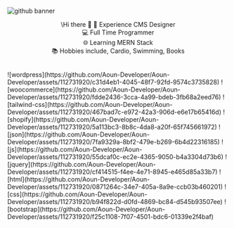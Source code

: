![github banner](https://github.com/Aoun-Developer/Aoun-Developer/assets/112731920/e646a3ab-5f2e-46e4-a04d-b22396c67886)

<p align="center">
  \Hi there 👋
🚀 Experience CMS Designer <br> 
💻 Full Time Programmer <br>
🌐 Learning MERN Stack <br>
📚 Hobbies include, Cardio, Swimming, Books <br> <br>
</p>

<div>
  ![wordpress](https://github.com/Aoun-Developer/Aoun-Developer/assets/112731920/c31d4eb1-4045-48f7-92fd-9574c3735828)
![woocommerce](https://github.com/Aoun-Developer/Aoun-Developer/assets/112731920/fdde2436-3cca-4a99-bdeb-3fb68a2eed76)
![tailwind-css](https://github.com/Aoun-Developer/Aoun-Developer/assets/112731920/467bad7c-e972-42a3-906d-e6e17b65416d)
![shopify](https://github.com/Aoun-Developer/Aoun-Developer/assets/112731920/5a113bc3-8b8c-4da8-a20f-65f745661972)
![json](https://github.com/Aoun-Developer/Aoun-Developer/assets/112731920/7fa9329a-8bf2-479e-b269-6b4d22316185)
![js](https://github.com/Aoun-Developer/Aoun-Developer/assets/112731920/55dcaf0c-ec2e-4365-9050-b4a3304d73b6)
![jquery](https://github.com/Aoun-Developer/Aoun-Developer/assets/112731920/cf414515-f4ee-4e71-8945-e465d85a33b7)
![html](https://github.com/Aoun-Developer/Aoun-Developer/assets/112731920/0871264c-34e7-405a-8a9e-ccb03b460201)
![css](https://github.com/Aoun-Developer/Aoun-Developer/assets/112731920/b94f822d-d0fd-4869-bc84-d545b93507ee)
![bootstrap](https://github.com/Aoun-Developer/Aoun-Developer/assets/112731920/f25c1108-7f07-4501-bdc6-01339e2f4baf)
</div>
